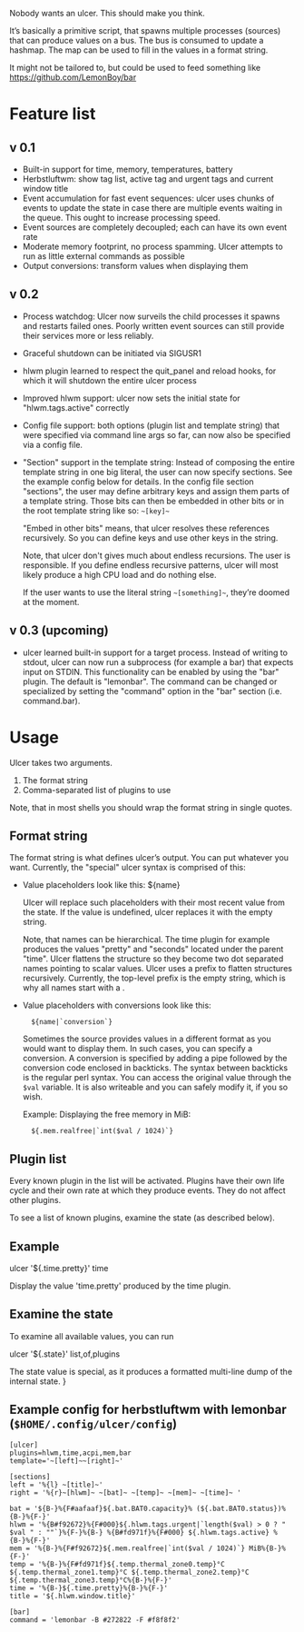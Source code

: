 Nobody wants an ulcer. This should make you think.

It’s basically a primitive script, that spawns multiple processes (sources)
that can produce values on a bus. The bus is consumed to update a hashmap. The
map can be used to fill in the values in a format string.

It might not be tailored to, but could be used to feed something like
https://github.com/LemonBoy/bar

Feature list
============

v 0.1
-----
* Built-in support for time, memory, temperatures, battery
* Herbstluftwm: show tag list, active tag and urgent tags and current window
  title
* Event accumulation for fast event sequences: ulcer uses chunks of events to
  update the state in case there are multiple events waiting in the queue. This
  ought to increase processing speed.
* Event sources are completely decoupled; each can have its own event rate
* Moderate memory footprint, no process spamming. Ulcer attempts to run as
  little external commands as possible
* Output conversions: transform values when displaying them

v 0.2
----------------
* Process watchdog: Ulcer now surveils the child processes it spawns and
  restarts failed ones. Poorly written event sources can still provide their
  services more or less reliably.
* Graceful shutdown can be initiated via SIGUSR1
* hlwm plugin learned to respect the quit_panel and reload hooks, for which it
  will shutdown the entire ulcer process
* Improved hlwm support: ulcer now sets the initial state for
  "hlwm.tags.active" correctly
* Config file support: both options (plugin list and template string) that were
  specified via command line args so far, can now also be specified via a
  config file.
* "Section" support in the template string: Instead of composing the entire
  template string in one big literal, the user can now specify sections. See the
  example config below for details. In the config file section "sections", the
  user may define arbitrary keys and assign them parts of a template string.
  Those bits can then be embedded in other bits or in the root template string
  like so: `~[key]~`

  "Embed in other bits" means, that ulcer resolves these references
  recursively.  So you can define keys and use other keys in the string.

  Note, that ulcer don't gives much about endless recursions. The user is
  responsible. If you define endless recursive patterns, ulcer will most likely
  produce a high CPU load and do nothing else.

  If the user wants to use the literal string `~[something]~`, they’re doomed at
  the moment.

v 0.3 (upcoming)
-----
* ulcer learned built-in support for a target process. Instead of writing to
  stdout, ulcer can now run a subprocess (for example a bar) that expects input
  on STDIN. This functionality can be enabled by using the "bar" plugin. The
  default is "lemonbar". The command can be changed or specialized by setting the
  "command" option in the "bar" section (i.e. command.bar).

Usage
=====

Ulcer takes two arguments.

1. The format string
2. Comma-separated list of plugins to use

Note, that in most shells you should wrap the format string in single quotes.

Format string
-------------
The format string is what defines ulcer’s output. You can put whatever you want.
Currently, the "special" ulcer syntax is comprised of this:

* Value placeholders look like this: ${name}

  Ulcer will replace such placeholders with their most recent value from the
  state. If the value is undefined, ulcer replaces it with the empty string.

  Note, that names can be hierarchical. The time plugin for example produces the
  values "pretty" and "seconds" located under the parent "time". Ulcer flattens
  the structure so they become two dot separated names pointing to scalar
  values. Ulcer uses a prefix to flatten structures recursively. Currently, the
  top-level prefix is the empty string, which is why all names start with a .

* Value placeholders with conversions look like this:
  ```
    ${name|`conversion`}
  ```

  Sometimes the source provides values in a different format as you would want
  to display them. In such cases, you can specify a conversion. A conversion is
  specified by adding a pipe followed by the conversion code enclosed in
  backticks. The syntax between backticks is the regular perl syntax. You can
  access the original value through the `$val` variable. It is also writeable
  and you can safely modify it, if you so wish.

  Example: Displaying the free memory in MiB:

  ```
    ${.mem.realfree|`int($val / 1024)`}
  ```

Plugin list
-----------
Every known plugin in the list will be activated. Plugins have their own life
cycle and their own rate at which they produce events. They do not affect other
plugins.

To see a list of known plugins, examine the state (as described below).

Example
-------

ulcer '${.time.pretty}' time

Display the value 'time.pretty' produced by the time plugin.

Examine the state
-----------------
To examine all available values, you can run

ulcer '${.state}' list,of,plugins

The state value is special, as it produces a formatted multi-line dump of the
internal state.
}

Example config for herbstluftwm with lemonbar (`$HOME/.config/ulcer/config`)
---------------------------------------------

```
[ulcer]
plugins=hlwm,time,acpi,mem,bar
template='~[left]~~[right]~'

[sections]
left = '%{l} ~[title]~'
right = '%{r}~[hlwm]~ ~[bat]~ ~[temp]~ ~[mem]~ ~[time]~ '

bat = '${B-}%{F#aafaaf}${.bat.BAT0.capacity}% (${.bat.BAT0.status})%{B-}%{F-}'
hlwm = '%{B#f92672}%{F#000}${.hlwm.tags.urgent|`length($val) > 0 ? " $val " : ""`}%{F-}%{B-} %{B#fd971f}%{F#000} ${.hlwm.tags.active} %{B-}%{F-}'
mem = '%{B-}%{F#f92672}${.mem.realfree|`int($val / 1024)`} MiB%{B-}%{F-}'
temp = '%{B-}%{F#fd971f}${.temp.thermal_zone0.temp}°C ${.temp.thermal_zone1.temp}°C ${.temp.thermal_zone2.temp}°C ${.temp.thermal_zone3.temp}°C%{B-}%{F-}'
time = '%{B-}${.time.pretty}%{B-}%{F-}'
title = '${.hlwm.window.title}'

[bar]
command = 'lemonbar -B #272822 -F #f8f8f2'
```
